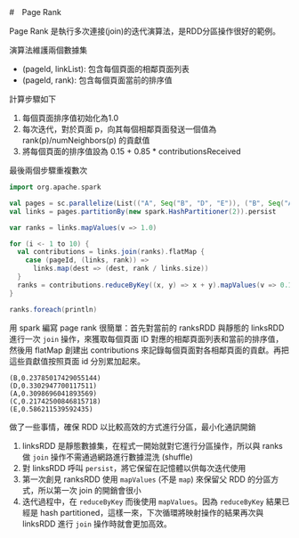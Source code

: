 #　Page Rank

Page Rank 是執行多次連接(join)的迭代演算法，是RDD分區操作很好的範例。

演算法維護兩個數據集
- (pageId, linkList): 包含每個頁面的相鄰頁面列表
- (pageId, rank): 包含每個頁面當前的排序值

計算步驟如下

1. 每個頁面排序值初始化為1.0
2. 每次迭代，對於頁面 p，向其每個相鄰頁面發送一個值為 rank(p)/numNeighbors(p) 的貢獻值
3. 將每個頁面的排序值設為 0.15 + 0.85 * contributionsReceived

最後兩個步驟重複數次

```scala
import org.apache.spark

val pages = sc.parallelize(List(("A", Seq("B", "D", "E")), ("B", Seq("A", "C", "E")), ("C", Seq("A", "D")), ("D", Seq("E")), ("E", Seq())))
val links = pages.partitionBy(new spark.HashPartitioner(2)).persist

var ranks = links.mapValues(v => 1.0)

for (i <- 1 to 10) {
  val contributions = links.join(ranks).flatMap {
    case (pageId, (links, rank)) =>
      links.map(dest => (dest, rank / links.size))
  }
  ranks = contributions.reduceByKey((x, y) => x + y).mapValues(v => 0.15 + 0.85*v)
}

ranks.foreach(println)
```

用 spark 編寫 page rank 很簡單：首先對當前的 ranksRDD 與靜態的 linksRDD 進行一次 `join` 操作，來獲取每個頁面 ID 對應的相鄰頁面列表和當前的排序值，然後用 flatMap 創建出 contributions 來記錄每個頁面對各相鄰頁面的貢獻。再把這些貢獻值按照頁面 id 分別累加起來。

```
(B,0.23785017429055144)
(D,0.3302947700117511)
(A,0.3098696041893569)
(C,0.21742500846815718)
(E,0.586211539592435)
```

做了一些事情，確保 RDD 以比較高效的方式進行分區，最小化通訊開銷
1. linksRDD 是靜態數據集，在程式一開始就對它進行分區操作，所以與 ranks 做 `join` 操作不需通過網路進行數據混洗 (shuffle)
2. 對 linksRDD 呼叫 `persist`，將它保留在記憶體以供每次迭代使用
3. 第一次創見 ranksRDD 使用 `mapValues` (不是 `map`) 來保留父 RDD 的分區方式，所以第一次 join 的開銷會很小
4. 迭代過程中，在 `reduceByKey` 而後使用 `mapValues`。因為 `reduceByKey` 結果已經是 hash partitioned，這樣一來，下次循環將映射操作的結果再次與 linksRDD 進行 `join` 操作時就會更加高效。
